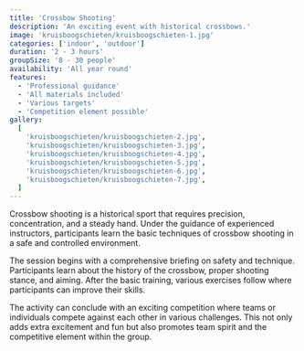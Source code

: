 ```yaml
---
title: 'Crossbow Shooting'
description: 'An exciting event with historical crossbows.'
image: 'kruisboogschieten/kruisboogschieten-1.jpg'
categories: ['indoor', 'outdoor']
duration: '2 - 3 hours'
groupSize: '8 - 30 people'
availability: 'All year round'
features:
  - 'Professional guidance'
  - 'All materials included'
  - 'Various targets'
  - 'Competition element possible'
gallery:
  [
    'kruisboogschieten/kruisboogschieten-2.jpg',
    'kruisboogschieten/kruisboogschieten-3.jpg',
    'kruisboogschieten/kruisboogschieten-4.jpg',
    'kruisboogschieten/kruisboogschieten-5.jpg',
    'kruisboogschieten/kruisboogschieten-6.jpg',
    'kruisboogschieten/kruisboogschieten-7.jpg',
  ]
---
```


Crossbow shooting is a historical sport that requires precision, concentration, and a steady hand. Under the guidance of experienced instructors, participants learn the basic techniques of crossbow shooting in a safe and controlled environment.

The session begins with a comprehensive briefing on safety and technique. Participants learn about the history of the crossbow, proper shooting stance, and aiming. After the basic training, various exercises follow where participants can improve their skills.

The activity can conclude with an exciting competition where teams or individuals compete against each other in various challenges. This not only adds extra excitement and fun but also promotes team spirit and the competitive element within the group.
